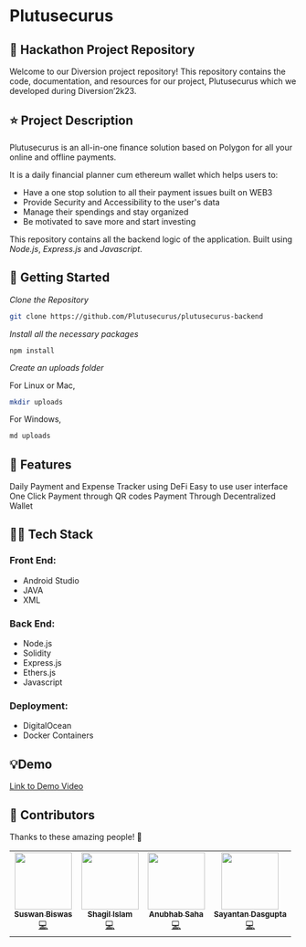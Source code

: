 # Plutusecurus

## 📁 Hackathon Project Repository

Welcome to our Diversion project repository! This repository contains the code, documentation, and resources for our project, Plutusecurus which we developed during Diversion’2k23.

## ⭐ Project Description

Plutusecurus is an all-in-one finance solution based on Polygon for all your online and offline payments. 

It is a daily financial planner cum ethereum wallet which helps users to:
* Have a one stop solution to all their payment issues built on WEB3
* Provide Security and Accessibility to the user's data
* Manage their spendings and stay organized
* Be motivated to save more and start investing

This repository contains all the backend logic of the application. Built using *Node.js*, *Express.js* and *Javascript*.

## 📃 Getting Started
  *Clone the Repository*
  
  ```bash
  git clone https://github.com/Plutusecurus/plutusecurus-backend
```

  *Install all the necessary packages*

  ```
  npm install
  ```

  *Create an uploads folder*

  For Linux or Mac,

  ```bash
  mkdir uploads
  ```

  For Windows,

  ```bash
  md uploads
  ```

## 💭 Features

Daily Payment and Expense Tracker using DeFi
Easy to use user interface
One Click Payment through QR codes
Payment Through Decentralized Wallet

<!-- ## Important Links -->

<!-- [Deployment Link](https://oyster-app-93slp.ondigitalocean.app) -->

## 🧑‍💻 Tech Stack

### Front End: 
* Android Studio 
* JAVA 
* XML 
### Back End: 
* Node.js 
* Solidity 
* Express.js 
* Ethers.js
* Javascript 
### Deployment: 
* DigitalOcean 
* Docker Containers

## 💡Demo
[Link to Demo Video](https://www.youtube.com/watch?v=9TaKodTJnA8)

## 💁 Contributors

Thanks to these amazing people! 👏
<table>
  <tr>
    <td align="center"><a href="https://github.com/Suswan114"><img src="https://avatars.githubusercontent.com/u/67154528?v=4" width="100px;" alt=""/><br /><sub><b>Suswan Biswas</b></sub></a><br /><a href="" title="Code">💻</a></td>
    <td align="center"><a href="https://github.com/shagil77"><img src="https://avatars.githubusercontent.com/u/75166805?v=4" width="100px;" alt=""/><br /><sub><b>Shagil Islam</b></sub></a><br /><a href="" title="Code">💻</a></td>
    <td align="center"><a href="https://github.com/sahaAnubhab"><img src="https://avatars.githubusercontent.com/u/77684836?v=4" width="100px;" alt=""/><br /><sub><b>Anubhab Saha</b></sub></a><br /><a href="" title="Code">💻</a></td>
    <td align="center"><a href="https://github.com/sayantandasgupta"><img src="https://avatars.githubusercontent.com/u/61374798?v=4" width="100px;" alt=""/><br /><sub><b>Sayantan Dasgupta</b></sub></a><br /><a href="" title="Code">💻</a></td>
   
   
  </tr>
</table>